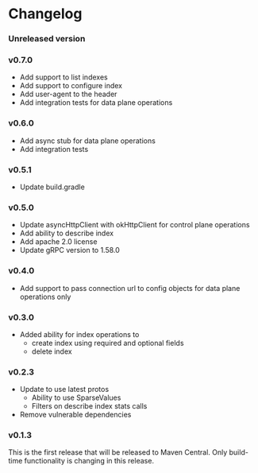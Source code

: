 # Changelog

[comment]: <> (When bumping [pc:VERSION_LATEST_RELEASE] create a new entry below)
### Unreleased version

### v0.7.0
- Add support to list indexes
- Add support to configure index
- Add user-agent to the header
- Add integration tests for data plane operations

### v0.6.0
- Add async stub for data plane operations
- Add integration tests

### v0.5.1
- Update build.gradle

### v0.5.0
- Update asyncHttpClient with okHttpClient for control plane operations
- Add ability to describe index
- Add apache 2.0 license
- Update gRPC version to 1.58.0

### v0.4.0
- Add support to pass connection url to config objects for data plane operations only

### v0.3.0
- Added ability for index operations to
  - create index using required and optional fields
  - delete index

### v0.2.3
- Update to use latest protos
  - Ability to use SparseValues
  - Filters on describe index stats calls
- Remove vulnerable dependencies

### v0.1.3
This is the first release that will be released to Maven Central. Only build-time functionality is changing in this release.